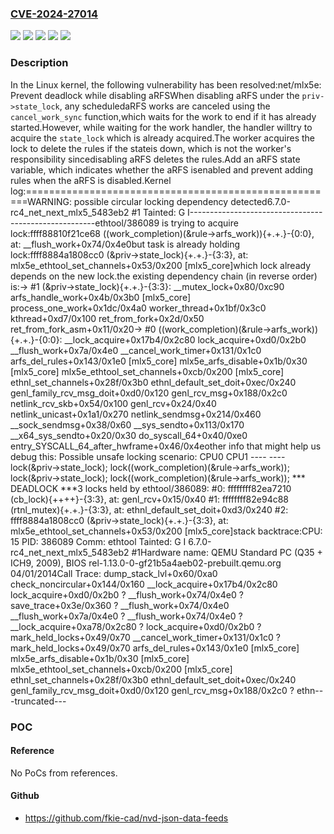 ### [CVE-2024-27014](https://cve.mitre.org/cgi-bin/cvename.cgi?name=CVE-2024-27014)
![](https://img.shields.io/static/v1?label=Product&message=Linux&color=blue)
![](https://img.shields.io/static/v1?label=Version&message=&color=brightgreen)
![](https://img.shields.io/static/v1?label=Version&message=4.7%20&color=brightgreen)
![](https://img.shields.io/static/v1?label=Version&message=45bf454ae88414e80b80979ebb2c22bd66ea7d1b%20&color=brightgreen)
![](https://img.shields.io/static/v1?label=Vulnerability&message=n%2Fa&color=blue)

### Description

In the Linux kernel, the following vulnerability has been resolved:net/mlx5e: Prevent deadlock while disabling aRFSWhen disabling aRFS under the `priv->state_lock`, any scheduledaRFS works are canceled using the `cancel_work_sync` function,which waits for the work to end if it has already started.However, while waiting for the work handler, the handler willtry to acquire the `state_lock` which is already acquired.The worker acquires the lock to delete the rules if the stateis down, which is not the worker's responsibility sincedisabling aRFS deletes the rules.Add an aRFS state variable, which indicates whether the aRFS isenabled and prevent adding rules when the aRFS is disabled.Kernel log:======================================================WARNING: possible circular locking dependency detected6.7.0-rc4_net_next_mlx5_5483eb2 #1 Tainted: G          I------------------------------------------------------ethtool/386089 is trying to acquire lock:ffff88810f21ce68 ((work_completion)(&rule->arfs_work)){+.+.}-{0:0}, at: __flush_work+0x74/0x4e0but task is already holding lock:ffff8884a1808cc0 (&priv->state_lock){+.+.}-{3:3}, at: mlx5e_ethtool_set_channels+0x53/0x200 [mlx5_core]which lock already depends on the new lock.the existing dependency chain (in reverse order) is:-> #1 (&priv->state_lock){+.+.}-{3:3}:       __mutex_lock+0x80/0xc90       arfs_handle_work+0x4b/0x3b0 [mlx5_core]       process_one_work+0x1dc/0x4a0       worker_thread+0x1bf/0x3c0       kthread+0xd7/0x100       ret_from_fork+0x2d/0x50       ret_from_fork_asm+0x11/0x20-> #0 ((work_completion)(&rule->arfs_work)){+.+.}-{0:0}:       __lock_acquire+0x17b4/0x2c80       lock_acquire+0xd0/0x2b0       __flush_work+0x7a/0x4e0       __cancel_work_timer+0x131/0x1c0       arfs_del_rules+0x143/0x1e0 [mlx5_core]       mlx5e_arfs_disable+0x1b/0x30 [mlx5_core]       mlx5e_ethtool_set_channels+0xcb/0x200 [mlx5_core]       ethnl_set_channels+0x28f/0x3b0       ethnl_default_set_doit+0xec/0x240       genl_family_rcv_msg_doit+0xd0/0x120       genl_rcv_msg+0x188/0x2c0       netlink_rcv_skb+0x54/0x100       genl_rcv+0x24/0x40       netlink_unicast+0x1a1/0x270       netlink_sendmsg+0x214/0x460       __sock_sendmsg+0x38/0x60       __sys_sendto+0x113/0x170       __x64_sys_sendto+0x20/0x30       do_syscall_64+0x40/0xe0       entry_SYSCALL_64_after_hwframe+0x46/0x4eother info that might help us debug this: Possible unsafe locking scenario:       CPU0                    CPU1       ----                    ----  lock(&priv->state_lock);                               lock((work_completion)(&rule->arfs_work));                               lock(&priv->state_lock);  lock((work_completion)(&rule->arfs_work)); *** DEADLOCK ***3 locks held by ethtool/386089: #0: ffffffff82ea7210 (cb_lock){++++}-{3:3}, at: genl_rcv+0x15/0x40 #1: ffffffff82e94c88 (rtnl_mutex){+.+.}-{3:3}, at: ethnl_default_set_doit+0xd3/0x240 #2: ffff8884a1808cc0 (&priv->state_lock){+.+.}-{3:3}, at: mlx5e_ethtool_set_channels+0x53/0x200 [mlx5_core]stack backtrace:CPU: 15 PID: 386089 Comm: ethtool Tainted: G          I        6.7.0-rc4_net_next_mlx5_5483eb2 #1Hardware name: QEMU Standard PC (Q35 + ICH9, 2009), BIOS rel-1.13.0-0-gf21b5a4aeb02-prebuilt.qemu.org 04/01/2014Call Trace: <TASK> dump_stack_lvl+0x60/0xa0 check_noncircular+0x144/0x160 __lock_acquire+0x17b4/0x2c80 lock_acquire+0xd0/0x2b0 ? __flush_work+0x74/0x4e0 ? save_trace+0x3e/0x360 ? __flush_work+0x74/0x4e0 __flush_work+0x7a/0x4e0 ? __flush_work+0x74/0x4e0 ? __lock_acquire+0xa78/0x2c80 ? lock_acquire+0xd0/0x2b0 ? mark_held_locks+0x49/0x70 __cancel_work_timer+0x131/0x1c0 ? mark_held_locks+0x49/0x70 arfs_del_rules+0x143/0x1e0 [mlx5_core] mlx5e_arfs_disable+0x1b/0x30 [mlx5_core] mlx5e_ethtool_set_channels+0xcb/0x200 [mlx5_core] ethnl_set_channels+0x28f/0x3b0 ethnl_default_set_doit+0xec/0x240 genl_family_rcv_msg_doit+0xd0/0x120 genl_rcv_msg+0x188/0x2c0 ? ethn---truncated---

### POC

#### Reference
No PoCs from references.

#### Github
- https://github.com/fkie-cad/nvd-json-data-feeds

